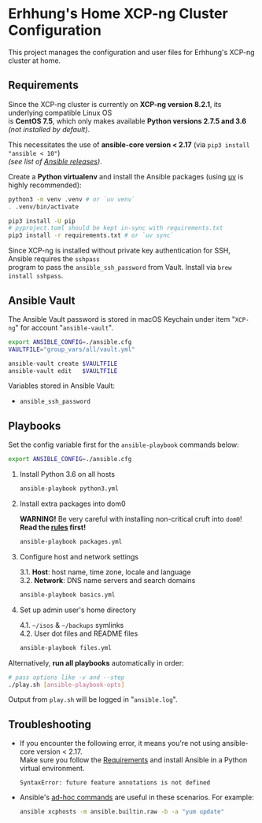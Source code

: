 # Erhhung's Home XCP-ng Cluster Configuration

This project manages the configuration and user files for Erhhung's XCP-ng cluster at home.

## Requirements

Since the XCP-ng cluster is currently on **XCP-ng version 8.2.1**, its underlying compatible Linux OS  
is **CentOS 7.5**, which only makes available **Python versions 2.7.5 and 3.6** _(not installed by default)_.

This necessitates the use of **ansible-core version < 2.17** (via `pip3 install "ansible < 10"`)  
_(see list of [Ansible releases](https://docs.ansible.com/ansible/latest/reference_appendices/release_and_maintenance.html#ansible-community-changelogs))_.

Create a **Python virtualenv** and install the Ansible packages
(using [uv](https://docs.astral.sh/uv/) is highly recommended):

```bash
python3 -m venv .venv # or `uv venv`
. .venv/bin/activate

pip3 install -U pip
# pyproject.toml should be kept in-sync with requirements.txt
pip3 install -r requirements.txt # or `uv sync`
```

Since XCP-ng is installed without private key authentication for SSH, Ansible requires the `sshpass`  
program to pass the `ansible_ssh_password` from Vault. Install via `brew install sshpass`.

## Ansible Vault

The Ansible Vault password is stored in macOS Keychain under item "`XCP-ng`" for account "`ansible-vault`".

```bash
export ANSIBLE_CONFIG=./ansible.cfg
VAULTFILE="group_vars/all/vault.yml"

ansible-vault create $VAULTFILE
ansible-vault edit   $VAULTFILE
```

Variables stored in Ansible Vault:

* `ansible_ssh_password`

## Playbooks

Set the config variable first for the `ansible-playbook` commands below:

```bash
export ANSIBLE_CONFIG=./ansible.cfg
```

1. Install Python 3.6 on all hosts

    ```bash
    ansible-playbook python3.yml
    ```

2. Install extra packages into dom0

    **WARNING!** Be very careful with installing non-critical cruft into `dom0`!  
    **Read the [rules](https://docs.xcp-ng.org/management/additional-packages/#-rules) first!**

    ```bash
    ansible-playbook packages.yml
    ```

3. Configure host and network settings

    3.1. **Host**: host name, time zone, locale and language  
    3.2. **Network**: DNS name servers and search domains

    ```bash
    ansible-playbook basics.yml
    ```

4. Set up admin user's home directory

    4.1. `~/isos` & `~/backups` symlinks  
    4.2. User dot files and README files

    ```bash
    ansible-playbook files.yml
    ```

Alternatively, **run all playbooks** automatically in order:

```bash
# pass options like -v and --step
./play.sh [ansible-playbook-opts]
```

Output from `play.sh` will be logged in "`ansible.log`".

## Troubleshooting

* If you encounter the following error, it means you're not using ansible-core version < 2.17.  
  Make sure you follow the [Requirements](#Requirements) and install Ansible in a Python virtual environment.

    ```
    SyntaxError: future feature annotations is not defined
    ```

* Ansible's [ad-hoc commands](https://docs.ansible.com/ansible/latest/command_guide/intro_adhoc.html#managing-services) are useful in these scenarios.
  For example:

    ```bash
    ansible xcphosts -m ansible.builtin.raw -b -a "yum update"
    ```
